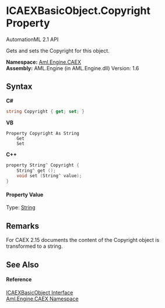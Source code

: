 # ICAEXBasicObject.Copyright Property 
AutomationML 2.1 API 

Gets and sets the Copyright for this object.

**Namespace:**&nbsp;<a href="N_Aml_Engine_CAEX">Aml.Engine.CAEX</a><br />**Assembly:**&nbsp;AML.Engine (in AML.Engine.dll) Version: 1.6

## Syntax

**C#**<br />
``` C#
string Copyright { get; set; }
```

**VB**<br />
``` VB
Property Copyright As String
	Get
	Set
```

**C++**<br />
``` C++
property String^ Copyright {
	String^ get ();
	void set (String^ value);
}
```


#### Property Value
Type: <a href="https://docs.microsoft.com/dotnet/api/system.string" target="_parent" rel="noopener noreferrer">String</a>

## Remarks
For CAEX 2.15 documents the content of the Copyright object is transformed to a string.

## See Also


#### Reference
<a href="T_Aml_Engine_CAEX_ICAEXBasicObject">ICAEXBasicObject Interface</a><br /><a href="N_Aml_Engine_CAEX">Aml.Engine.CAEX Namespace</a><br />